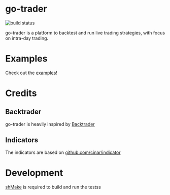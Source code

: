 # go-trader
![build status](https://github.com/totomz/autotrader/actions/workflows/pipeline.yml/badge.svg)

go-trader is a platform to backtest and run live trading strategies, with focus on intra-day trading.

# Examples
Check out the [examples](examples)!

# Credits
## Backtrader
go-trader is heavily inspired by [Backtrader](https://github.com/mementum/backtrader) 

## Indicators
The indicators are based on [github.com/cinar/indicator](https://github.com/cinar/indicator)

# Development
[shMake](https://github.com/totomz/shmake) is required to build and run the testss